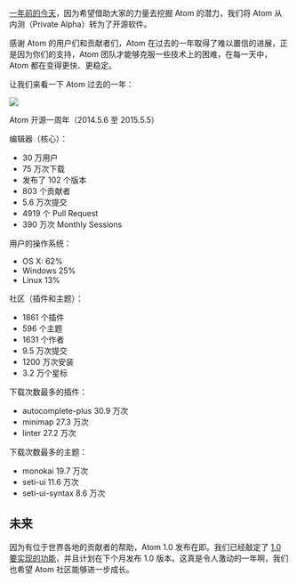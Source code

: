 [一年前的今天](http://blog.atom.io/2014/05/06/atom-is-now-open-source.html)，因为希望借助大家的力量去挖掘 Atom 的潜力，我们将 Atom 从内测（Private Alpha）转为了开源软件。

感谢 Atom 的用户们和贡献者们，Atom 在过去的一年取得了难以置信的进展，正是因为你们的支持，Atom 团队才能够克服一些技术上的困难，在每一天中，Atom 都在变得更快、更稳定。

让我们来看一下 Atom 过去的一年：

<img src="http://blog.atom.io/img/posts/1-year-open-source.png"> 

Atom 开源一周年（2014.5.6 至 2015.5.5）

编辑器（核心）：

* 30 万用户
* 75 万次下载
* 发布了 102 个版本
* 803 个贡献者
* 5.6 万次提交
* 4919 个 Pull Request
* 390 万次 Monthly Sessions

用户的操作系统：

* OS X: 62%
* Windows 25%
* Linux 13%

社区（插件和主题）：

* 1861 个插件
* 596 个主题
* 1631 个作者
* 9.5 万次提交
* 1200 万次安装
* 3.2 万个星标

下载次数最多的插件：

* autocomplete-plus 30.9 万次
* minimap 27.3 万次
* linter 27.2 万次

下载次数最多的主题：

* monokai 19.7 万次
* seti-ui 11.6 万次
* seti-ui-syntax 8.6 万次

## 未来

因为有位于世界各地的贡献者的帮助，Atom 1.0 发布在即。我们已经敲定了 [1.0 要实现的功能](https://github.com/atom/atom/issues/3684)，并且计划在下个月发布 1.0 版本。这真是令人激动的一年啊，我们也希望 Atom 社区能够进一步成长。
